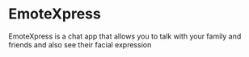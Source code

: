 # EmoteXpress

EmoteXpress is a chat app that allows you to talk with your family and friends and also see their facial expression
